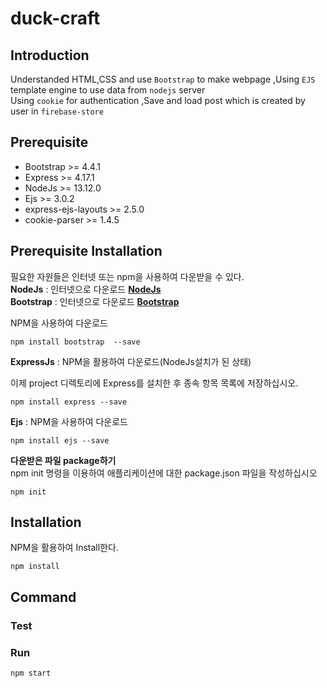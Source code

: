 # duck-craft

## Introduction

Understanded HTML,CSS and use `Bootstrap` to make webpage ,Using `EJS` template engine to use data from `nodejs` server  
Using `cookie` for authentication ,Save and load post which is created by user in `firebase-store`


## Prerequisite

- Bootstrap >= 4.4.1
- Express >= 4.17.1
- NodeJs >= 13.12.0
- Ejs >= 3.0.2
- express-ejs-layouts >= 2.5.0  
- cookie-parser >= 1.4.5  

## Prerequisite Installation

필요한 자원들은 인터넷 또는 npm을 사용하여 다운받을 수 있다.  
**NodeJs** : 인터넷으로 다운로드 **[NodeJs](https://nodejs.org/ko/download/)**  
**Bootstrap** : 인터넷으로 다운로드 **[Bootstrap](https://getbootstrap.com/docs/4.4/getting-started/download/)**

NPM을 사용하여 다운로드

```shell script
npm install bootstrap  --save
```

**ExpressJs** : NPM을 활용하여 다운로드(NodeJs설치가 된 상태)

이제 project 디렉토리에 Express를 설치한 후 종속 항목 목록에 저장하십시오.

```shell script
npm install express --save
```

**Ejs** : NPM을 사용하여 다운로드

```shell script
npm install ejs --save
```

**다운받은 파일 package하기**  
npm init 명령을 이용하여 애플리케이션에 대한 package.json 파일을 작성하십시오

```shell script
npm init
```

## Installation

NPM을 활용하여 Install한다.

```shell script
npm install
```

## Command

### Test

### Run

```shell script
npm start
```
